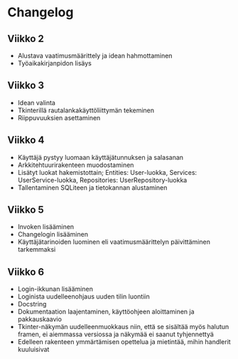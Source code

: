 # Changelog

## Viikko 2

- Alustava vaatimusmäärittely ja idean hahmottaminen
- Työaikakirjanpidon lisäys

## Viikko 3

- Idean valinta
- Tkinterillä rautalankakäyttöliittymän tekeminen
- Riippuvuuksien asettaminen

## Viikko 4

- Käyttäjä pystyy luomaan käyttäjätunnuksen ja salasanan
- Arkkitehtuurirakenteen muodostaminen
- Lisätyt luokat hakemistottain; Entities: User-luokka, Services: UserService-luokka, Repositories: UserRepository-luokka
- Tallentaminen SQLiteen ja tietokannan alustaminen

## Viikko 5

- Invoken lisääminen
- Changelogin lisääminen
- Käyttäjätarinoiden luominen eli vaatimusmäärittelyn päivittäminen tarkemmaksi

## Viikko 6

- Login-ikkunan lisääminen
- Loginista uudelleenohjaus uuden tilin luontiin
- Docstring 
- Dokumentaation laajentaminen, käyttöohjeen aloittaminen ja pakkauskaavio
- Tkinter-näkymän uudelleenmuokkaus niin, että se sisältää myös halutun framen, ei aiemmassa versiossa ja näkymää ei saanut tyhjennettyä
- Edelleen rakenteen ymmärtämisen opettelua ja mietintää, mihin handlerit kuuluisivat

